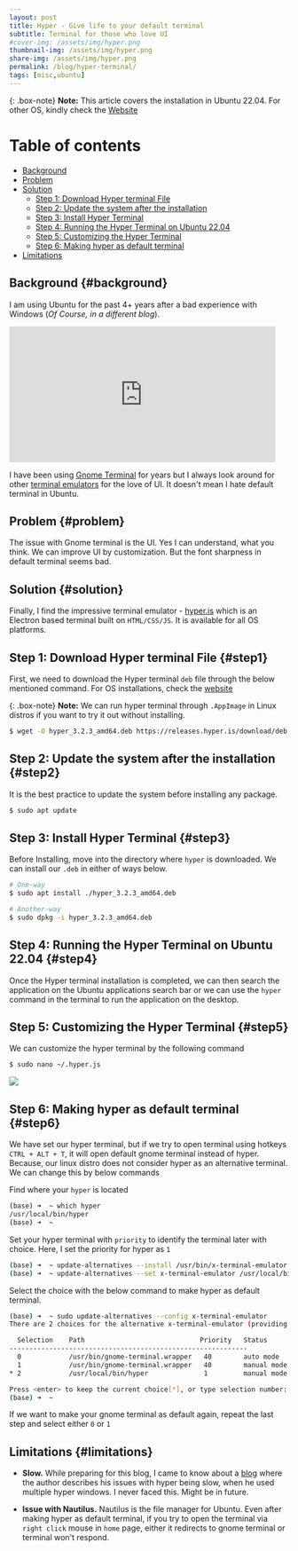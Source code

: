 ```yaml
---
layout: post
title: Hyper - Give life to your default terminal
subtitle: Terminal for those who love UI
#cover-img: /assets/img/hyper.png
thumbnail-img: /assets/img/hyper.png
share-img: /assets/img/hyper.png
permalink: /blog/hyper-terminal/
tags: [misc,ubuntu]
---
```


{: .box-note}
**Note:** This article covers the installation in Ubuntu 22.04. For other OS, kindly check the [Website](https://hyper.is/)

# Table of contents

- [Background](#background)
- [Problem](#problem)
- [Solution](#solution)
  - [Step 1: Download Hyper terminal File](#step1)
  - [Step 2: Update the system after the installation](#step2)
  - [Step 3: Install Hyper Terminal](#step3)
  - [Step 4: Running the Hyper Terminal on Ubuntu 22.04](#step4)
  - [Step 5: Customizing the Hyper Terminal](#step5)
  - [Step 6: Making hyper as default terminal](#step6)
- [Limitations](#limitations)


## Background {#background}

I am using Ubuntu for the past 4+ years after a bad experience with Windows (*Of Course, in a different blog*).

<iframe src="https://giphy.com/embed/l1yjLsiHMQdWQmN2xY" width="480" height="245" frameBorder="0" class="giphy-embed" allowFullScreen></iframe><p><a href="https://giphy.com/gifs/wolfentertainment-svu-law-and-order-svu21-l1yjLsiHMQdWQmN2xY"></a></p>


I have been using [Gnome Terminal](https://wiki.gnome.org/Apps/Terminal) for years but I always look around for other [terminal emulators](https://en.wikipedia.org/wiki/Terminal_emulator) for the love of UI. It doesn't mean I hate default terminal in Ubuntu.

## Problem {#problem}

The issue with Gnome terminal is the UI. Yes I can understand, what you think. We can improve UI by customization. But the font sharpness in default terminal seems bad.

## Solution {#solution}

Finally, I find the impressive terminal emulator - [hyper.is](https://hyper.is/) which is an Electron based terminal built on `HTML/CSS/JS`. It is available for all OS platforms.

## Step 1: Download Hyper terminal File {#step1}

First, we need to download the Hyper terminal `deb` file through the below mentioned command. For OS installations, check the [website](https://hyper.is/)

{: .box-note}
**Note:** We can run hyper terminal through `.AppImage` in Linux distros if you want to try it out without installing.

```bash
$ wget -O hyper_3.2.3_amd64.deb https://releases.hyper.is/download/deb
```

## Step 2: Update the system after the installation {#step2}

It is the best practice to update the system before installing any package.

```bash
$ sudo apt update
```

## Step 3: Install Hyper Terminal {#step3}

Before Installing, move into the directory where `hyper` is downloaded. We can install our `.deb` in either of ways below.

```bash
# One-way
$ sudo apt install ./hyper_3.2.3_amd64.deb
```

```bash
# Another-way
$ sudo dpkg -i hyper_3.2.3_amd64.deb
```

## Step 4: Running the Hyper Terminal on Ubuntu 22.04 {#step4}

Once the Hyper terminal installation is completed, we can then search the application on the Ubuntu applications search bar or we can use the `hyper` command in the terminal to run the application on the desktop.

## Step 5: Customizing the Hyper Terminal {#step5}

We can customize the hyper terminal by the following command

```bash
$ sudo nano ~/.hyper.js
```

![](https://raw.githubusercontent.com/edwardcodes/edwardcodes.github.io/main/assets/img/hyper-settings.png)

## Step 6: Making hyper as default terminal {#step6}

We have set our hyper terminal, but if we try to open terminal using hotkeys `CTRL + ALT + T`, it will open default gnome terminal instead of hyper. Because, our linux distro does not consider hyper as an alternative terminal. We can change this by below commands

Find where your `hyper` is located
```bash
(base) ➜  ~ which hyper 
/usr/local/bin/hyper
(base) ➜  ~ 
```

Set your hyper terminal with `priority` to identify the terminal later with choice. Here, I set the priority for hyper as `1`

```bash
(base) ➜  ~ update-alternatives --install /usr/bin/x-terminal-emulator x-terminal-emulator /usr/local/bin/hyper 1
(base) ➜  ~ update-alternatives --set x-terminal-emulator /usr/local/bin/hyper
```

Select the choice with the below command to make hyper as default terminal.
```bash
(base) ➜  ~ sudo update-alternatives --config x-terminal-emulator
There are 2 choices for the alternative x-terminal-emulator (providing /usr/bin/x-terminal-emulator).

  Selection    Path                             Priority   Status
------------------------------------------------------------
  0            /usr/bin/gnome-terminal.wrapper   40        auto mode
  1            /usr/bin/gnome-terminal.wrapper   40        manual mode
* 2            /usr/local/bin/hyper              1         manual mode

Press <enter> to keep the current choice[*], or type selection number: 2
(base) ➜  ~ 
```

If we want to make your gnome terminal as default again, repeat the last step and select either `0` or `1`

## Limitations {#limitations}

- **Slow.** While preparing for this blog, I came to know about a [blog](https://medium.com/@brianhague/why-i-switched-my-terminal-to-hyper-then-switched-back-f0bd06af4d7d#:~:text=It%E2%80%99s%20slow.,interrupt%20my%20workflow.) where the author describes his issues with hyper being slow, when he used multiple hyper windows. I never faced this. Might be in future.

- **Issue with Nautilus.** Nautilus is the file manager for Ubuntu. Even after making hyper as default terminal, if you try to open the terminal via `right click` mouse in `home` page, either it redirects to gnome terminal or terminal won't respond. 